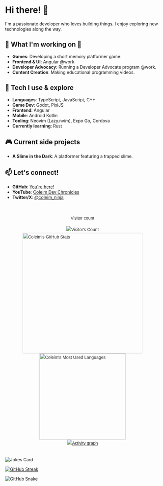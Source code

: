 # Hi there! 👋

I'm a passionate developer who loves building things. I enjoy exploring new technologies along the way.

## 🔭 What I'm working on 🔭
- **Games**: Developing a short memory platformer game.
- **Frontend & UI**: Angular @work.
- **Developer Advocacy**: Running a Developer Advocate program @work.
- **Content Creation**: Making educational programming videos.

## 🌱  Tech I use & explore
- **Languages**: TypeScript, JavaScript, C++
- **Game Dev**: Godot, PixiJS
- **Frontend**: Angular
- **Mobile**: Android Kotlin
- **Tooling**: Neovim (Lazy.nvim), Expo Go, Cordova
- **Currently learning**: Rust

## 🎮 Current side projects
- **A Slime in the Dark**: A platformer featuring a trapped slime.

## 📫 Let's connect!
- **GitHub**: [You're here!](https://github.com/Coleim/)
- **YouTube**: [Coleim Dev Chronicles](https://www.youtube.com/@Coleim)
- **Twitter/X**: [@coleim_ninja](https://x.com/coleim_ninja)

<div style="display: flex; flex-direction: column; align-items: center; font-family: Arial, sans-serif; max-width: 800px; margin: 0 auto; padding: 20px; line-height: 1.6; color: #333;">
<div align="center"> 
  <p>Visitor count</p>
  <img src="https://profile-counter.glitch.me/Coleim/count.svg" alt="Visitor's Count" />
</div>
<div style="display: flex; justify-content: center; align-items: center; flex-direction: column;">
  <img width="390" src="https://github-readme-stats.vercel.app/api?username=Coleim&theme=transparent&count_private=true&show_icons=true&rank_icon=github&locale=en" alt="Coleim's GitHub Stats" />
  <img width="280" src="https://github-readme-stats.vercel.app/api/top-langs?username=Coleim&theme=transparent&layout=donut&hide=css,php,ClassASP&langs_count=5&border_radius=10&show_icons=true&locale=en" alt="Coleim's Most Used Languages" />
</div>
  <a href="https://github.com/ashutosh00710/github-readme-activity-graph">
    <img src="https://github-readme-activity-graph.vercel.app/graph?username=Coleim&theme=xcode&hide_border=true" alt="Activity graph">
</a>
</div>


![Jokes Card](https://readme-jokes.vercel.app/api?theme=dark)

[![GitHub Streak](https://streak-stats.demolab.com/?user=Coleim&theme=dark)](https://git.io/streak-stats)

![GitHub Snake](https://github.com/Coleim/Coleim/blob/output/github-contribution-grid-snake.svg)


